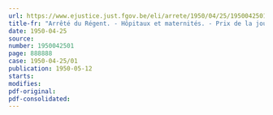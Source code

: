 ```yaml
---
url: https://www.ejustice.just.fgov.be/eli/arrete/1950/04/25/1950042501/justel
title-fr: "Arrêté du Régent. - Hôpitaux et maternités. - Prix de la journée d'entretien (année 1950)"
date: 1950-04-25
source:
number: 1950042501
page: 888888
case: 1950-04-25/01
publication: 1950-05-12
starts:
modifies:
pdf-original:
pdf-consolidated:
---
```


